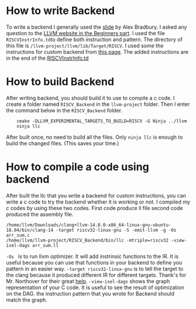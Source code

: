 # How to write Backend

To write a backend I generally used the [slide](https://speakerdeck.com/asb/llvm-backend-development-by-example-risc-v) by Alex Bradbury.
I asked any question to the [LLVM website in the Beginners part](https://discourse.llvm.org/c/beginners/17).
I used the file `RISCVInstrInfo.td`to define both instruction and pattern. The directory of this file is `/llvm-project/llvm/lib/Target/RISCV`.
I used some the instructions for custom backend from [this page](https://raw.githubusercontent.com/riscv/riscv-bitmanip/master/bitmanip-draft.pdf).
The added instructions are in the end of the [RISCVInstrInfo.td](https://github.com/omerguzelelectronicguy/CustomRISC-V_LLVM_Backend/blob/main/RISCVInstrInfo.td)

# How to build Backend
After writing backend, you should build it to use to compile a c code. 
I create a folder named `RISCV_Backend` in the `llvm-project` folder. Then I enter the command below in the `RISCV_Backend` folder.
```
    cmake -DLLVM_EXPERIMENTAL_TARGETS_TO_BUILD=RISCV -G Ninja ../llvm
    ninja llc
```
After built once, no need to build all the files. Only `ninja llc` is enough to build the changed files. (This saves your time.)

# How to compile a code using backend
After built the llc that you write a backend for custom instructions, you can write a c code to try the backend whether it is working or not.
I compiled my c codes by using these two codes.
First code produce ll file second code produced the assembly file.

```
/home/llvm/Downloads/clang+llvm-14.0.0-x86_64-linux-gnu-ubuntu-18.04/bin/clang-14 -target riscv32-linux-gnu -S -emit-llvm -g -Os arr_sum.c
/home/llvm/llvm-project/RISCV_Backend/bin/llc -mtriple=riscv32 -view-isel-dags arr_sum.ll
```
`-Os ` is to run llvm optimizer. It will add instrinsic functions to the IR. It is useful because you can use that functions in your backend to define you pattern in an easier way.
`-target riscv32-linux-gnu` is to tell the target to the clang because it produced different IR for different targets. Thank's for Mr. Northover for their great [help](https://discourse.llvm.org/t/llvm-backend-code-compilation/61646/2).
`-view-isel-dags` shows the graph representation of your C code. It is useful to see the result of optimization on the DAG. the instruction pattern that you wrote for Backend should match the graph.
